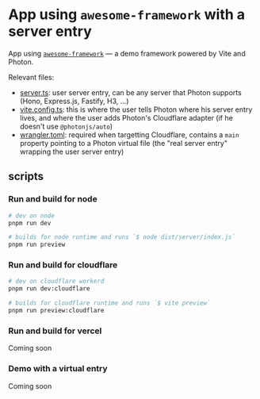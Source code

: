 # App using `awesome-framework` with a server entry

App using [`awesome-framework`](../awesome-framework) — a demo framework powered by Vite and Photon.

Relevant files:
- [server.ts](./server.ts): user server entry, can be any server that Photon supports (Hono, Express.js, Fastify, H3, ...)
- [vite.config.ts](./vite.config.ts): this is where the user tells Photon where his server entry lives, and where the user adds Photon's Cloudflare adapter (if he doesn't use `@photonjs/auto`)
- [wrangler.toml](./wrangler.toml): required when targetting Cloudflare, contains a `main` property pointing to a Photon virtual file (the "real server entry" wrapping the user server entry)

## scripts

### Run and build for node

```sh
# dev on node
pnpm run dev

# builds for node runtime and runs `$ node dist/server/index.js`
pnpm run preview
```

### Run and build for cloudflare

```sh
# dev on cloudflare workerd
pnpm run dev:cloudflare

# builds for cloudflare runtime and runs `$ vite preview`
pnpm run preview:cloudflare
```

### Run and build for vercel

Coming soon

### Demo with a virtual entry

Coming soon

